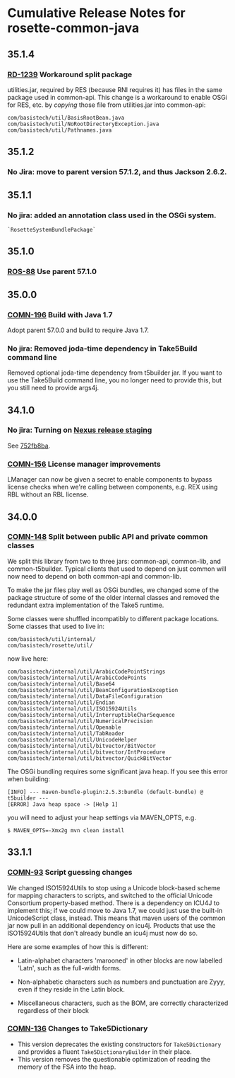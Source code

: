 # Cumulative Release Notes for rosette-common-java

## 35.1.4

### [RD-1239](http://jira.basistech.net/browse/RD-1239) Workaround split package

utilities.jar, required by RES (because RNI requires it) has files in
the same package used in common-api.  This change is a workaround to
enable OSGi for RES, etc. by *copying* those file from utilities.jar
into common-api:

```
com/basistech/util/BasisRootBean.java
com/basistech/util/NoRootDirectoryException.java
com/basistech/util/Pathnames.java
```

## 35.1.2

### No Jira: move to parent version 57.1.2, and thus Jackson 2.6.2.

## 35.1.1

### No jira: added an annotation class used in the OSGi system.
    `RosetteSystemBundlePackage`

## 35.1.0

### [ROS-88](http://jira.basistech.net/browse/ROS-88) Use parent 57.1.0

## 35.0.0

### [COMN-196](http://jira.basistech.net/browse/COMN-196) Build with   Java 1.7
    
Adopt parent 57.0.0 and build to require Java 1.7.    
    

### No jira: Removed joda-time dependency in Take5Build command line

Removed optional joda-time dependency from t5builder jar.  If you want
to use the Take5Build command line, you no longer need to provide
this, but you still need to provide args4j.

## 34.1.0

### No jira: Turning on [Nexus release staging](https://confluence.basistech.net/display/ENG/Nexus#Nexus-StagingRepositoryUsage)

See [752fb8ba](https://git.basistech.net/textanalytics/rosette-common-java/commit/752fb8ba3dacce4adbe4d3136c7aa481134d4d08).
    
### [COMN-156](http://jira.basistech.net/browse/COMN-156) License manager improvements

LManager can now be given a secret to enable components to bypass
license checks when we're calling between components, e.g. REX using
RBL without an RBL license.

## 34.0.0

### [COMN-148](http://jira.basistech.net/browse/COMN-148) Split between public API and private common classes

We split this library from two to three jars: common-api, common-lib,
and common-t5builder.  Typical clients that used to depend on just
common will now need to depend on both common-api and common-lib.

To make the jar files play well as OSGi bundles, we changed some of
the package structure of some of the older internal classes and
removed the redundant extra implementation of the Take5 runtime.

Some classes were shuffled incompatibly to different package
locations.  Some classes that used to live in:

    com/basistech/util/internal/
    com/basistech/rosette/util/

now live here:

    com/basistech/internal/util/ArabicCodePointStrings
    com/basistech/internal/util/ArabicCodePoints
    com/basistech/internal/util/Base64
    com/basistech/internal/util/BeanConfigurationException
    com/basistech/internal/util/DataFileConfiguration
    com/basistech/internal/util/Endian
    com/basistech/internal/util/ISO15924Utils
    com/basistech/internal/util/InterruptibleCharSequence
    com/basistech/internal/util/NumericalPrecision
    com/basistech/internal/util/Openable
    com/basistech/internal/util/TabReader
    com/basistech/internal/util/UnicodeHelper
    com/basistech/internal/util/bitvector/BitVector
    com/basistech/internal/util/bitvector/IntProcedure
    com/basistech/internal/util/bitvector/QuickBitVector

The OSGi bundling requires some significant java heap.  If you see
this error when building:

```
[INFO] --- maven-bundle-plugin:2.5.3:bundle (default-bundle) @ t5builder ---
[ERROR] Java heap space -> [Help 1]
```

you will need to adjust your heap settings via MAVEN_OPTS, e.g.

```
$ MAVEN_OPTS=-Xmx2g mvn clean install
```

## 33.1.1

### [COMN-93](http://jira.basistech.net/browse/COMN-93) Script guessing changes

We changed ISO15924Utils to stop using a Unicode block-based scheme
for mapping characters to scripts, and switched to the official
Unicode Consortium property-based method. There is a dependency on
ICU4J to implement this; if we could move to Java 1.7, we could just
use the built-in UnicodeScript class, instead.  This means that maven
users of the common jar now pull in an additional dependency on icu4j.
Products that use the ISO15924Utils that don't already bundle an icu4j
must now do so.

Here are some examples of how this is different:

* Latin-alphabet characters 'marooned' in other blocks are now
  labelled 'Latn', such as the full-width forms.

* Non-alphabetic characters such as numbers and punctuation are Zyyy,
  even if they reside in the Latin block.

* Miscellaneous characters, such as the BOM, are correctly
  characterized regardless of their block
  
### [COMN-136](http://jira.basistech.net/browse/COMN-136) Changes to Take5Dictionary
  
*  This version deprecates the existing constructors for
   `Take5Dictionary` and provides a fluent `Take5DictionaryBuilder` in
   their place. 
* This version removes the questionable optimization of reading the memory of the FSA into the heap.
